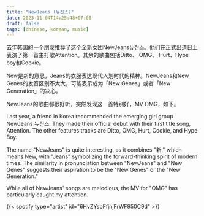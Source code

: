 ```yaml
---
title: "NewJeans (뉴진스)"
date: 2023-11-04T14:25:48+07:00
draft: false
tags: [chinese, korean, music]
---
```


去年韩国的一个朋友推荐了这个全新女团NewJeans뉴진스。他们在正式出道日上表演了第一首主打歌Attention。其余的歌曲包括Ditto、 OMG、 Hurt、Hype boy和Cookie。

New是新的意思，Jeans的衣服表达现代人划时代的精神。NewJeans和New Genes的发音区别不太大，可能表示成为「New Genes」或者「New Generation」的决心。

NewJeans的歌曲都很好听，突然发现这一首特别好，MV OMG，如下。

Last year, a friend in Korea recommended the emerging girl group NewJeans 뉴진스. They made their official debut with their first title song, Attention. The other features tracks are Ditto, OMG, Hurt, Cookie, and Hype Boy.

The name "NewJeans" is quite interesting, as it combines "新," which means New, with "Jeans" symbolizing the forward-thinking spirit of modern times. The similarity in pronunciation between "NewJeans" and "New Genes" suggests their aspiration to be the "New Genes" or the "New Generation."

While all of NewJeans' songs are melodious, the MV for "OMG" has particularly caught my attention.

{{< spotify type="artist" id="6HvZYsbFfjnjFrWF950C9d" >}}